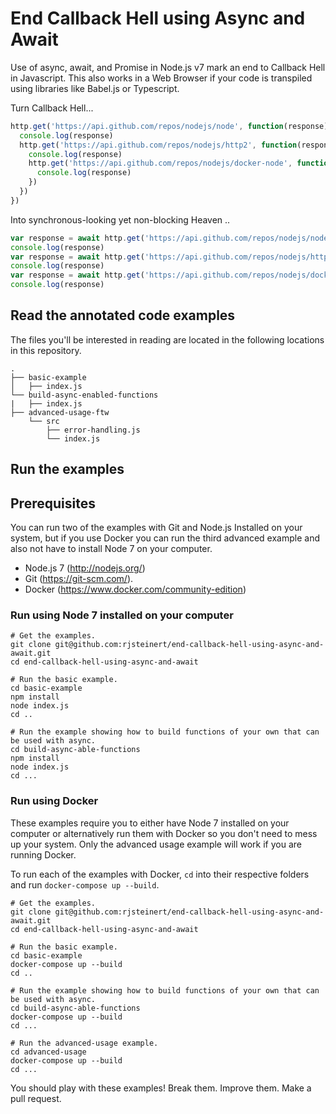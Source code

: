 # End Callback Hell using Async and Await 
Use of async, await, and Promise in Node.js v7 mark an end to Callback Hell in Javascript. This also works in a Web Browser if your code is transpiled using libraries like Babel.js or Typescript.

Turn Callback Hell...
```javascript
http.get('https://api.github.com/repos/nodejs/node', function(response) {
  console.log(response)
  http.get('https://api.github.com/repos/nodejs/http2', function(response) {
    console.log(response)
    http.get('https://api.github.com/repos/nodejs/docker-node', function(response) {
      console.log(response)
    })
  })
})
```

Into synchronous-looking yet non-blocking Heaven .. 
```javascript
var response = await http.get('https://api.github.com/repos/nodejs/node')
console.log(response)
var response = await http.get('https://api.github.com/repos/nodejs/http2')
console.log(response)
var response = await http.get('https://api.github.com/repos/nodejs/docker-node')
console.log(response)
```


## Read the annotated code examples
The files you'll be interested in reading are located in the following locations in this repository.
```
.
├── basic-example
│   ├── index.js
└── build-async-enabled-functions
|   ├── index.js
├── advanced-usage-ftw
    └── src
        ├── error-handling.js
        └── index.js
```

## Run the examples 

## Prerequisites
You can run two of the examples with Git and Node.js Installed on your system, but if you use Docker you can run the third advanced example and also not have to install Node 7 on your computer.
- Node.js 7 (http://nodejs.org/)
- Git  (https://git-scm.com/).
- Docker (https://www.docker.com/community-edition)

### Run using Node 7 installed on your computer
```
# Get the examples.
git clone git@github.com:rjsteinert/end-callback-hell-using-async-and-await.git
cd end-callback-hell-using-async-and-await

# Run the basic example.
cd basic-example
npm install
node index.js
cd ..

# Run the example showing how to build functions of your own that can be used with async.
cd build-async-able-functions 
npm install
node index.js
cd ...
```

### Run using Docker
These examples require you to either have Node 7 installed on your computer or alternatively run them with Docker so you don't need to mess up your system. Only the advanced usage example will work if you are running Docker.

To run each of the examples with Docker, `cd` into their respective folders and run `docker-compose up --build`.
```
# Get the examples.
git clone git@github.com:rjsteinert/end-callback-hell-using-async-and-await.git
cd end-callback-hell-using-async-and-await

# Run the basic example.
cd basic-example
docker-compose up --build
cd ..

# Run the example showing how to build functions of your own that can be used with async.
cd build-async-able-functions 
docker-compose up --build
cd ...

# Run the advanced-usage example.
cd advanced-usage
docker-compose up --build
cd ...
```

You should play with these examples! Break them. Improve them. Make a pull request.
